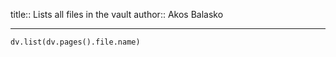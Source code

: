 
title:: Lists all files in the vault
author:: Akos Balasko

----
 
 ```
 dv.list(dv.pages().file.name)
 ```
 